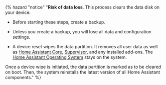 <!--- Note about the device reset. Applies to both Home Assistant Green and Yellow. -->


{% hazard "notice" "**Risk of data loss**. This process clears the data disk on your device.

- Before starting these steps, create a backup.
- Unless you create a backup, you will lose all data and configuration settings.

- A device reset wipes the data partition. It removes all user data as well as [Home Assistant Core](https://www.home-assistant.io/docs/glossary/#home-assistant-core), [Supervisor](https://www.home-assistant.io/docs/glossary/#home-assistant-supervisor), and any installed add-ons. The [Home Assistant Operating System](https://www.home-assistant.io/docs/glossary/#home-assistant-operating-system) stays on the system.

Once a device wipe is initiated, the data partition is marked as to be cleared on boot. Then, the system reinstalls the latest version of all Home Assistant components." %}